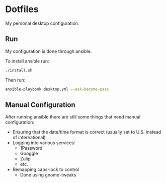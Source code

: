 # Dotfiles

My personal desktop configuration.

## Run

My configuration is done through ansible.

To install ansible run:

```bash
./install.sh
```

Then run:

```bash
ansible-playbook desktop.yml --ask-become-pass
```

## Manual Configuration

After running ansible there are still some things that need manual configuration:

* Ensuring that the date/time format is correct (usually set to U.S. instead of international)
* Logging into various services:
  * 1Password
  * Googgle
  * Zulip
  * etc.
* Remapping caps-lock to control
  * Done using gnome-tweaks

